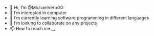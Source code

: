 - 👋 Hi, I’m @MichaelVernGG
- 👀 I’m interested in computer
- 🌱 I’m currently learning software programming in different languages
- 💞️ I’m looking to collaborate on any projects
- 📫 How to reach me [...](https://www.linkedin.com/in/michael-vern-genzola-426195218/)

<!---
MichaelVernGG/MichaelVernGG is a ✨ special ✨ repository because its `README.md` (this file) appears on your GitHub profile.
You can click the Preview link to take a look at your changes.
--->
